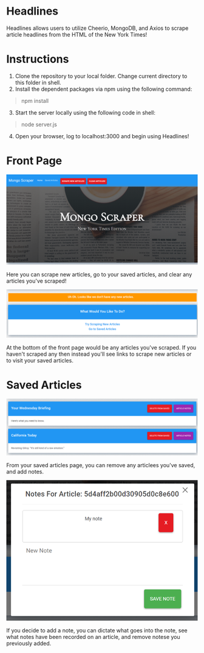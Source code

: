 # Headlines
Headlines allows users to utilize Cheerio, MongoDB, and Axios to scrape article headlines from the HTML of the New York Times!

# Instructions
1. Clone the repository to your local folder. Change current directory to this folder in shell.
2. Install the dependent packages via npm using the following command:
> npm install

3. Start the server locally using the following code in shell:
> node server.js

4. Open your browser, log to localhost:3000 and begin using Headlines!

# Front Page
![Front Page1](https://github.com/ssorpg/News-Comments/blob/master/front1.PNG)

Here you can scrape new articles, go to your saved articles, and clear any articles you've scraped!

![Front Page2](https://github.com/ssorpg/News-Comments/blob/master/front2.PNG)

At the bottom of the front page would be any articles you've scraped. If you haven't scraped any then instead you'll see links to scrape new articles or to visit your saved articles.

# Saved Articles
![Front Page2](https://github.com/ssorpg/News-Comments/blob/master/saved1.PNG)

From your saved articles page, you can remove any articlees you've saved, and add notes.

![Front Page2](https://github.com/ssorpg/News-Comments/blob/master/note1.PNG)

If you decide to add a note, you can dictate what goes into the note, see what notes have been recorded on an article, and remove notese you previously added.
